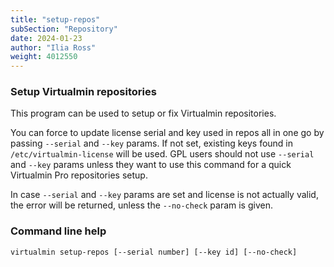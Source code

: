 ```yaml
---
title: "setup-repos"
subSection: "Repository"
date: 2024-01-23
author: "Ilia Ross"
weight: 4012550
---
```


### Setup Virtualmin repositories

This program can be used to setup or fix Virtualmin repositories.

You can force to update license serial and key used in repos all in one go by passing `--serial` and `--key` params. If not set, existing keys found in `/etc/virtualmin-license` will be used. GPL users should not use `--serial` and `--key` params unless they want to use this command for a quick Virtualmin Pro repositories setup.

In case `--serial` and `--key` params are set and license is not actually valid, the error will be returned, unless the `--no-check` param is given.

### Command line help

```text
virtualmin setup-repos [--serial number] [--key id] [--no-check]
```
